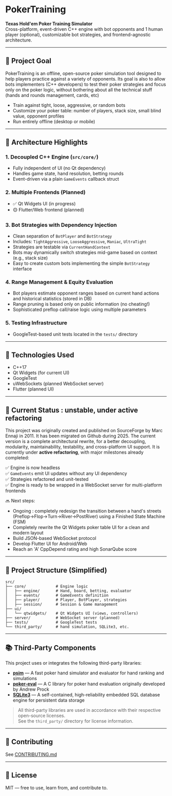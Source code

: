 # PokerTraining

**Texas Hold'em Poker Training Simulator**  
Cross-platform, event-driven C++ engine with bot opponents and 1 human player (optional), customizable bot strategies, and frontend-agnostic architecture.

---

## 🎯 Project Goal

PokerTraining is an offline, open-source poker simulation tool designed to help players practice against a variety of opponents. Its goal is also to allow bots implementers (C++ developers) to test their poker strategies and focus only on the poker logic, without bothering about all the technical stuff (hands and rounds management, cards, etc)

- Train against tight, loose, aggressive, or random bots  
- Customize your poker table: number of players, stack size, small blind value, opponent profiles  
- Run entirely offline (desktop or mobile)

---

## 🧱 Architecture Highlights

### 1. **Decoupled C++ Engine** (`src/core/`)

- Fully independent of UI (no Qt dependency)
- Handles game state, hand resolution, betting rounds
- Event-driven via a plain `GameEvents` callback struct

### 2. **Multiple Frontends (Planned)**

- ✅ Qt Widgets UI (in progress)
- 🟡 Flutter/Web frontend (planned)

### 3. **Bot Strategies with Dependency Injection**

- Clean separation of `BotPlayer` and `BotStrategy`
- Includes: `TightAggressive`, `LooseAggressive`, `Maniac`, `UltraTight`
- Strategies are testable via `CurrentHandContext`
- Bots may dynamically switch strategies mid-game based on context (e.g., stack size)
- Easy to create custom bots implementing the simple `BotStrategy` interface

### 4. **Range Management & Equity Evaluation**

- Bot players estimate opponent ranges based on current hand actions and historical statistics (stored in DB)
- Range pruning is based only on public information (no cheating!)
- Sophisticated preflop call/raise logic using multiple parameters

### 5. **Testing Infrastructure**

- GoogleTest-based unit tests located in the `tests/` directory

---

## 🔧 Technologies Used

- C++17
- Qt Widgets (for current UI)
- GoogleTest
- uWebSockets (planned WebSocket server)
- Flutter (planned UI)

---

## 🚧 Current Status : unstable, under active refactoring

This project was originally created and published on SourceForge by Marc Ennaji in 2011. It has been migrated on Github during 2025.
The current version is a complete architectural rewrite, for a better decoupling, modularity, maintainability, testability, and cross-platform UI support. It is currently under **active refactoring**, with major milestones already completed:

✅ Engine is now headless  
✅ `GameEvents` emit UI updates without any UI dependency  
✅ Strategies refactored and unit-tested  
✅ Engine is ready to be wrapped in a WebSocket server for multi-platform frontends  

🔜 Next steps:
- Ongoing : completely redesign the transition between a hand's streets (Preflop->Flop->Turn->River->PostRiver) using a Finished State Machine (FSM)
- Completely rewrite the Qt Widgets poker table UI for a clean and modern layout
- Build JSON-based WebSocket protocol  
- Develop Flutter UI for Android/Web  
- Reach an 'A' CppDepend rating and high SonarQube score  

---

## 📁 Project Structure (Simplified)

```
src/
├── core/             # Engine logic
│   ├── engine/       # Hand, board, betting, evaluator
│   ├── events/       # GameEvents definition
│   ├── player/       # Player, BotPlayer, strategies
│   ├── session/      # Session & Game management
├── ui/
│   └── qtwidgets/    # Qt Widgets UI (views, controllers)
├── server/           # WebSocket server (planned)
├── tests/            # GoogleTest tests
└── third_party/      # hand simulation, SQLite3, etc.
```

---

## 📚 Third-Party Components

This project uses or integrates the following third-party libraries:

- **[psim](https://github.com/christophschmalhofer/poker/tree/master/XPokerEval/XPokerEval.PokerSim)** — A fast poker hand simulator and evaluator for hand ranking and simulations  
- **[poker-eval](https://github.com/atinm/poker-eval)** — A C library for poker hand evaluation originally developed by Andrew Prock  
- **[SQLite3](https://www.sqlite.org/index.html)** — A self-contained, high-reliability embedded SQL database engine for persistent data storage  

> All third-party libraries are used in accordance with their respective open-source licenses.  
> See the `third_party/` directory for license information.

---

## 🙋 Contributing

See [CONTRIBUTING.md](CONTRIBUTING.md)

---

## 📝 License

MIT — free to use, learn from, and contribute to.
